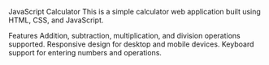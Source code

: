 JavaScript Calculator
This is a simple calculator web application built using HTML, CSS, and JavaScript.

Features
Addition, subtraction, multiplication, and division operations supported.
Responsive design for desktop and mobile devices.
Keyboard support for entering numbers and operations.
